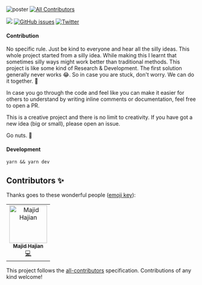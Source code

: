 ![poster](./poster.png)
[![All Contributors](https://img.shields.io/badge/all_contributors-1-orange.svg?style=flat-square)](#contributors)

![](https://img.shields.io/badge/-Silly%20ideas%20welcome-orange)
[![GitHub issues](https://img.shields.io/github/issues/ritz078/raaga)](https://github.com/ritz078/raaga/issues)
[![Twitter](https://img.shields.io/twitter/url?style=social&url=https%3A%2F%2Fraaga.io)](https://twitter.com/intent/tweet?text=Wow:&url=https%3A%2F%2Fgithub.com%2Fritz078%2Fraaga)

#### Contribution
No specific rule. Just be kind to everyone and hear all the silly ideas. This whole project started from a silly idea. While making this I learnt that sometimes silly ways might work better than traditional methods. This project is like some kind of Research & Development. The first solution generally never works 😂. So in case you are stuck, don't worry. We can do it together. 💪

In case you go through the code and feel like you can make it easier for others to understand by writing inline comments or documentation, feel free to open a PR.

This is a creative project and there is no limit to creativity. If you have got a new idea (big or small), please open an issue. 

Go nuts. 🎉

#### Development

```shell
yarn && yarn dev
```

## Contributors ✨

Thanks goes to these wonderful people ([emoji key](https://allcontributors.org/docs/en/emoji-key)):

<!-- ALL-CONTRIBUTORS-LIST:START - Do not remove or modify this section -->
<!-- prettier-ignore -->
<table>
  <tr>
    <td align="center"><a href="http://www.majidhajian.com"><img src="https://avatars2.githubusercontent.com/u/1325451?v=4" width="100px;" alt="Majid Hajian"/><br /><sub><b>Majid Hajian</b></sub></a><br /><a href="https://github.com/ritz078/raaga/commits?author=mhadaily" title="Code">💻</a></td>
  </tr>
</table>

<!-- ALL-CONTRIBUTORS-LIST:END -->

This project follows the [all-contributors](https://github.com/all-contributors/all-contributors) specification. Contributions of any kind welcome!
